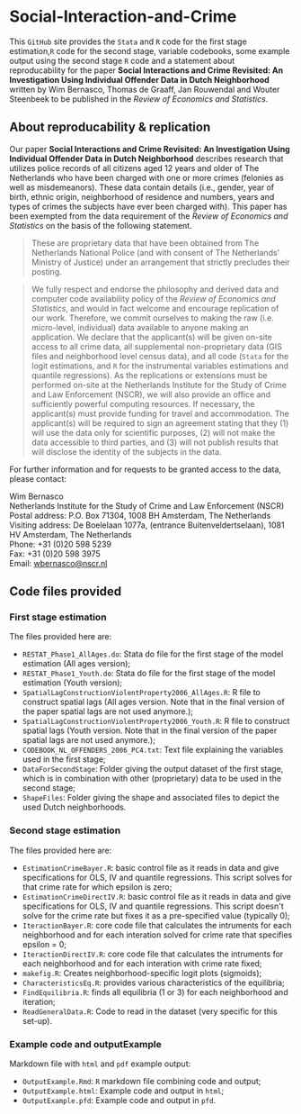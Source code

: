 # Social-Interaction-and-Crime

This `GitHub` site provides the `Stata` and `R` code for the first stage estimation,`R` code for the second stage, variable codebooks, some example output using the second stage `R` code and a statement about reproducability for the paper **Social Interactions and Crime Revisited: An Investigation Using Individual Offender Data in Dutch Neighborhood** written by Wim Bernasco, Thomas de Graaff, Jan Rouwendal and Wouter Steenbeek to be published in the *Review of Economics and Statistics*.

## About reproducability & replication

Our paper **Social Interactions and Crime Revisited: An Investigation Using Individual Offender Data in Dutch Neighborhood** describes research that utilizes police records of all citizens aged 12 years and older of The Netherlands who have been charged with one or more crimes (felonies as well as misdemeanors). These data contain details (i.e., gender, year of birth, ethnic origin, neighborhood of residence and numbers, years and types of crimes the subjects have ever been charged with). This paper has been exempted from the data requirement of the *Review of Economics and Statistics* on the basis of the following statement.

>These are proprietary data that have been obtained from The Netherlands National Police (and with consent of The Netherlands' Ministry of Justice) under an arrangement that strictly precludes their posting. 

>We fully respect and endorse the philosophy and derived data and computer code availability policy of the *Review of Economics and Statistics*, and would in fact welcome and encourage replication of our work. Therefore, we commit ourselves to making the raw (i.e. micro-level, individual) data available to anyone making an application. We declare that the applicant(s) will be given on-site access to all crime data, all supplemental non-proprietary data (GIS files and neighborhood level census data), and all code (`Stata` for the logit estimations, and `R` for the instrumental variables estimations and quantile regressions). As the replications or extensions must be performed on-site at the Netherlands Institute for the Study of Crime and Law Enforcement (NSCR), we will also provide an office and sufficiently powerful computing resources. If necessary, the applicant(s) must provide funding for travel and accommodation. The applicant(s) will be required to sign an agreement stating that they (1) will use the data only for scientific purposes, (2) will not make the data accessible to third parties, and (3) will not publish results that will disclose the identity of the subjects in the data. 

For further information and for requests to be granted access to the data, please contact:

Wim Bernasco  
Netherlands Institute for the Study of Crime and Law Enforcement (NSCR)  
Postal address: P.O. Box 71304, 1008 BH Amsterdam, The Netherlands  
Visiting address: De Boelelaan 1077a, (entrance Buitenveldertselaan), 1081 HV Amsterdam, The Netherlands  
Phone: +31 (0)20 598 5239  
Fax: +31 (0)20 598 3975  
Email: [wbernasco@nscr.nl](mailto:wbernasco@nscr.nl)

## Code files provided

### First stage estimation

The files provided here are:
- `RESTAT_Phase1_AllAges.do`: Stata do file for the first stage of the model estimation (All ages version);
- `RESTAT_Phase1_Youth.do`: Stata do file for the first stage of the model estimation (Youth version);
- `SpatialLagConstructionViolentProperty2006_AllAges.R`: R file to construct spatial lags (All ages version. Note that in the final version of the paper spatial lags are not used anymore.);
- `SpatialLagConstructionViolentProperty2006_Youth.R`: R file to construct spatial lags (Youth version. Note that in the final version of the paper spatial lags are not used anymore.);
- `CODEBOOK_NL_OFFENDERS_2006_PC4.txt`: Text file explaining the variables used in the first stage;
- `DataForSecondStage`: Folder giving the output dataset of the first stage, which is in combination with other (proprietary) data to be used in the second stage;
- `ShapeFiles`: Folder giving the shape and associated files to depict the used Dutch neighborhoods.


### Second stage estimation

The files provided here are:
- `EstimationCrimeBayer.R`: basic control file as it reads in data and give specifications for OLS, IV and quantile regressions. This script solves for that crime rate for which epsilon is zero;
- `EstimationCrimeDirectIV.R`: basic control file as it reads in data and give specifications for OLS, IV and quantile regressions. This script doesn't solve for the crime rate but fixes it as a pre-specified value (typically 0);
- `IteractionBayer.R`: core code file that calculates the intruments for each neighborhood and for each interation solved for crime rate that specifies epsilon = 0;
- `IteractionDirectIV.R`: core code file that calculates the intruments for each neighborhood and for each interation with crime rate fixed;
- `makefig.R`: Creates neighborhood-specific logit plots (sigmoids);
- `CharacteristicsEq.R`: provides various characteristics of the equilibria;
- `FindEquilibria.R`: finds all equilibria (1 or 3) for each neighborhood and iteration;
- `ReadGeneralData.R`: Code to read in the dataset (very specific for this set-up).

### Example code and outputExample

Markdown file with `html` and `pdf` example output:
- `OutputExample.Rmd`: `R` markdown file combining code and output;
- `OutputExample.html`: Example code and output in `html`;
- `OutputExample.pfd`: Example code and output in `pfd`.


